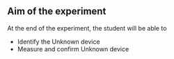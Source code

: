## Aim of the experiment

At the end of the experiment, the student will be able to
- Identify the Unknown device
- Measure and confirm Unknown device

